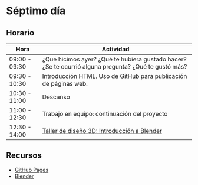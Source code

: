 # Séptimo día


## Horario

| Hora          | Actividad                                                                |
| ------------- | -------------------------------------------------------------------------|
| 09:00 - 09:30 | ¿Qué hicimos ayer? ¿Qué te hubiera gustado hacer? ¿Se te ocurrió alguna pregunta? ¿Qué te gustó más? | 
| 09:30 - 10:30 | Introducción HTML. Uso de GitHub para publicación de páginas web. |
| 10:30 - 11:00 | Descanso |
| 11:00 - 12:30 | Trabajo en equipo: continuación del proyecto |
| 12:30 - 14:00 | [Taller de diseño 3D: Introducción a Blender](../fichas/dia-7/blender.md) |

## Recursos

- [GitHub Pages](https://pages.github.com)
- [Blender](https://www.blender.org)



